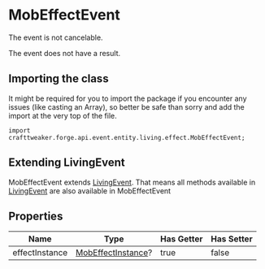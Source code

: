 # MobEffectEvent

The event is not cancelable.

The event does not have a result.

## Importing the class

It might be required for you to import the package if you encounter any issues (like casting an Array), so better be safe than sorry and add the import at the very top of the file.
```zenscript
import crafttweaker.forge.api.event.entity.living.effect.MobEffectEvent;
```


## Extending LivingEvent

MobEffectEvent extends [LivingEvent](/forge/api/event/entity/living/LivingEvent). That means all methods available in [LivingEvent](/forge/api/event/entity/living/LivingEvent) are also available in MobEffectEvent

## Properties

|      Name      |                                Type                                | Has Getter | Has Setter |
|----------------|--------------------------------------------------------------------|------------|------------|
| effectInstance | [MobEffectInstance](/vanilla/api/entity/effect/MobEffectInstance)? | true       | false      |


